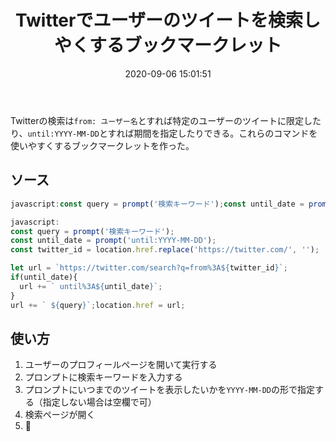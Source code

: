 ﻿---
title: Twitterでユーザーのツイートを検索しやくするブックマークレット
date: 2020-09-06 15:01:51
post_id: les7du
categories:
  - Web
  - その他
tags:
---

Twitterの検索は`from: ユーザー名`とすれば特定のユーザーのツイートに限定したり、`until:YYYY-MM-DD`とすれば期間を指定したりできる。これらのコマンドを使いやすくするブックマークレットを作った。


## ソース

```javascript
javascript:const query = prompt('検索キーワード');const until_date = prompt('until:YYYY-MM-DD');const twitter_id = location.href.replace('https://twitter.com/', '');let url = `https://twitter.com/search?q=from%3A${twitter_id}`;if(until_date){url += ` until%3A${until_date}`;}url += ` ${query}`;location.href = url;
```

```javascript
javascript:
const query = prompt('検索キーワード');
const until_date = prompt('until:YYYY-MM-DD');
const twitter_id = location.href.replace('https://twitter.com/', '');

let url = `https://twitter.com/search?q=from%3A${twitter_id}`;
if(until_date){
  url += ` until%3A${until_date}`;
}
url += ` ${query}`;location.href = url;
```


## 使い方

1. ユーザーのプロフィールページを開いて実行する
2. プロンプトに検索キーワードを入力する
3. プロンプトにいつまでのツイートを表示したいかを`YYYY-MM-DD`の形で指定する（指定しない場合は空欄で可）
4. 検索ページが開く
5. 🤗
